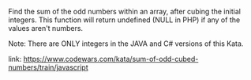 Find the sum of the odd numbers within an array, after cubing the initial integers. This function will return undefined (NULL in PHP) if any of the values aren't numbers.

Note: There are ONLY integers in the JAVA and C# versions of this Kata.

link: https://www.codewars.com/kata/sum-of-odd-cubed-numbers/train/javascript